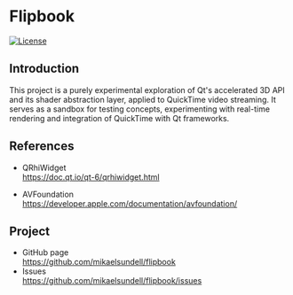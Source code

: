 Flipbook
==================

[![License](https://img.shields.io/badge/license-BSD%203--Clause-blue.svg?style=flat-square)](https://github.com/mikaelsundell/brawtool/blob/master/README.md)

Introduction
------------

This project is a purely experimental exploration of Qt's accelerated 3D API and its shader abstraction layer, applied to QuickTime video streaming. It serves as a sandbox for testing concepts, experimenting with real-time rendering and integration of QuickTime with Qt frameworks.

References
-------------

* QRhiWidget   
https://doc.qt.io/qt-6/qrhiwidget.html

* AVFoundation   
https://developer.apple.com/documentation/avfoundation/

Project
-------

* GitHub page   
https://github.com/mikaelsundell/flipbook
* Issues   
https://github.com/mikaelsundell/flipbook/issues

